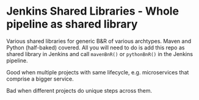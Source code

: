 # Jenkins Shared Libraries - Whole pipeline as shared library

Various shared libraries for generic B&amp;R of various archtypes. Maven and Python (half-baked) covered.
All you will need to do is add this repo as shared library in Jenkins and call `mavenBnR()` or `pythonBnR()` in the Jenkins pipeline.

Good when multiple projects with same lifecycle, e.g. microservices that comprise a bigger service.

Bad when different projects do unique steps across them.
